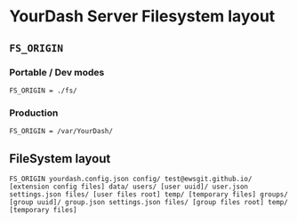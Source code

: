 # YourDash Server Filesystem layout

## `FS_ORIGIN`

### Portable / Dev modes
`FS_ORIGIN = ./fs/`

### Production
`FS_ORIGIN = /var/YourDash/`

## FileSystem layout

`
FS_ORIGIN
  yourdash.config.json
  config/
    test@ewsgit.github.io/
      [extension config files]
  data/
    users/
      [user uuid]/
        user.json
        settings.json
        files/
          [user files root]
        temp/
          [temporary files]
    groups/
      [group uuid]/
        group.json
        settings.json
        files/
          [group files root]
        temp/
          [temporary files]
`
